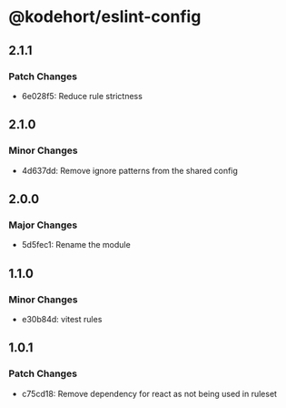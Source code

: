 # @kodehort/eslint-config

## 2.1.1

### Patch Changes

- 6e028f5: Reduce rule strictness

## 2.1.0

### Minor Changes

- 4d637dd: Remove ignore patterns from the shared config

## 2.0.0

### Major Changes

- 5d5fec1: Rename the module

## 1.1.0

### Minor Changes

- e30b84d: vitest rules

## 1.0.1

### Patch Changes

- c75cd18: Remove dependency for react as not being used in ruleset
